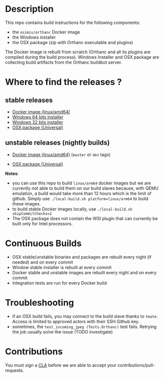 # Description

This repo contains build instructions for the following components:

- the `osimis/orthanc` Docker image
- the Windows installer
- the OSX package (zip with Orthanc executable and plugins)

The Docker image is rebuilt from scratch (Orthanc and all its plugins are compiled during the build process).
Windows Installer and OSX package are collecting build artifacts from the Orthanc buildbot server.

# Where to find the releases ?

## stable releases

- [Docker image (linux/amd64)](https://hub.docker.com/r/osimis/orthanc)
- [Windows 64 bits installer](https://orthanc.osimis.io/win-installer/OrthancInstaller-Win64-latest.exe)
- [Windows 32 bits installer](https://orthanc.osimis.io/win-installer/OrthancInstaller-Win32-latest.exe)
- [OSX package (Universal)](https://orthanc.osimis.io/osx/stable/orthancAndPluginsOSX.stable.zip)

## unstable releases (nightly builds)

- [Docker image (linux/amd64)](https://hub.docker.com/r/osimis/orthanc) (`master` or `dev` tags)
<!-- - [Windows 64 bits installer](https://orthanc.osimis.io/win-installer/OrthancInstaller-Win64-unstable.exe) -->
<!-- - [Windows 32 bits installer](https://orthanc.osimis.io/win-installer/OrthancInstaller-Win32-unstable.exe) -->
- [OSX package (Universal)](https://orthanc.osimis.io/osx/releases/Orthanc-OSX-master-unstable.zip)



**Notes**: 

- you can use this repo to build `linux/arm64` docker images but we are currently not able to build them on our build slaves because, with QEMU emulation, a build would take more than 12 hours which is the limit of github.  Simply use `./local-build.sh platform=linux/arm64` to build these images.
- to build stable Docker images locally, use `./local-build.sh skipCommitChecks=1`
- The OSX package does not contain the WSI plugin that can currently be built only for Intel processors.

# Continuous Builds

- OSX stable/unstable binaries and packages are rebuilt every night (if needed) and on every commit
- Window stable installer is rebuilt at every commit
- Docker stable and unstable images are rebuilt every night and on every commit
- Integration tests are run for every Docker build

# Troubleshooting

- if an OSX build fails, you may connect to the build slave thanks to `tmate`.  Access is limited to approved actors with their SSH Github key.
- sometimes, the `test_incoming_jpeg (Tests.Orthanc)` test fails.  Retrying the job usually solve the issue (TODO investigate)

# Contributions

You must sign a [CLA](https://en.wikipedia.org/wiki/Contributor_License_Agreement) before we are able to accept your contributions/pull-requests.  

